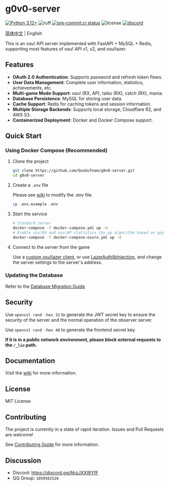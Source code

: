 # g0v0-server

[![Python 3.12+](https://img.shields.io/badge/python-3.12+-blue.svg)](https://www.python.org/downloads/)
![ruff](https://img.shields.io/endpoint?url=https://raw.githubusercontent.com/astral-sh/ruff/main/assets/badge/v2.json)
[![pre-commit.ci status](https://results.pre-commit.ci/badge/github/GooGuTeam/g0v0-server/main.svg)](https://results.pre-commit.ci/latest/github/GooGuTeam/g0v0-server/main)
![license](https://img.shields.io/github/license/GooGuTeam/g0v0-server)
[![discord](https://discordapp.com/api/guilds/1404817877504229426/widget.png?style=shield)](https://discord.gg/AhzJXXWYfF)

[简体中文](./README.md) | English

This is an osu! API server implemented with FastAPI + MySQL + Redis, supporting most features of osu! API v1, v2, and osu!lazer.

## Features

-   **OAuth 2.0 Authentication**: Supports password and refresh token flows.
-   **User Data Management**: Complete user information, statistics, achievements, etc.
-   **Multi-game Mode Support**: osu! (RX, AP), taiko (RX), catch (RX), mania.
-   **Database Persistence**: MySQL for storing user data.
-   **Cache Support**: Redis for caching tokens and session information.
-   **Multiple Storage Backends**: Supports local storage, Cloudflare R2, and AWS S3.
-   **Containerized Deployment**: Docker and Docker Compose support.

## Quick Start

### Using Docker Compose (Recommended)

1.  Clone the project
    ```bash
    git clone https://github.com/GooGuTeam/g0v0-server.git
    cd g0v0-server
    ```
2.  Create a `.env` file

    Please see [wiki](https://github.com/GooGuTeam/g0v0-server/wiki/Configuration) to modify the .env file.
    ```bash
    cp .env.example .env
    ```
3.  Start the service
    ```bash
    # Standard server
    docker-compose -f docker-compose.yml up -d
    # Enable osu!RX and osu!AP statistics (Gu pp algorithm based on ppy-sb pp algorithm)
    docker-compose -f docker-compose-osurx.yml up -d
    ```
4.  Connect to the server from the game

    Use a [custom osu!lazer client](https://github.com/GooGuTeam/osu), or use [LazerAuthlibInjection](https://github.com/MingxuanGame/LazerAuthlibInjection), and change the server settings to the server's address.

### Updating the Database

Refer to the [Database Migration Guide](https://github.com/GooGuTeam/g0v0-server/wiki/Migrate-Database)

## Security

Use `openssl rand -hex 32` to generate the JWT secret key to ensure the security of the server and the normal operation of the observer server.

Use `openssl rand -hex 40` to generate the frontend secret key.

**If it is in a public network environment, please block external requests to the `/_lio` path.**

## Documentation

Visit the [wiki](https://github.com/GooGuTeam/g0v0-server/wiki) for more information.

## License

MIT License

## Contributing

The project is currently in a state of rapid iteration. Issues and Pull Requests are welcome!

See [Contributing Guide](./CONTRIBUTING.md) for more information.

## Discussion

- Discord: https://discord.gg/AhzJXXWYfF
- QQ Group: `1059561526`
